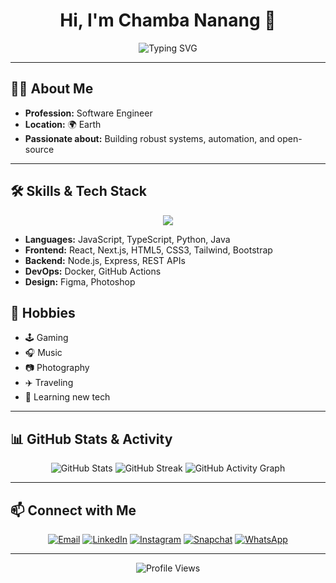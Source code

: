 
<!-- Profile README for cypha-io -->

<h1 align="center">Hi, I'm Chamba Nanang 👋</h1>

<p align="center">
  <img src="https://readme-typing-svg.demolab.com?font=Fira+Code&size=24&pause=1000&color=F7F7F7&center=true&vCenter=true&width=460&lines=Software+Engineer;Open+Source+Enthusiast;Tech+Lover+%F0%9F%92%BB" alt="Typing SVG" />
</p>

---

## 🧑‍💻 About Me

- **Profession:** Software Engineer
- **Location:** 🌍 Earth
- **Passionate about:** Building robust systems, automation, and open-source

---

## 🛠️ Skills & Tech Stack

<p align="center">
  <img src="https://skillicons.dev/icons?i=js,ts,react,nextjs,nodejs,python,java,html,css,tailwind,bootstrap,git,github,docker,figma" />
</p>

- **Languages:** JavaScript, TypeScript, Python, Java
- **Frontend:** React, Next.js, HTML5, CSS3, Tailwind, Bootstrap
- **Backend:** Node.js, Express, REST APIs
- **DevOps:** Docker, GitHub Actions
- **Design:** Figma, Photoshop

## 🎯 Hobbies

- 🕹️ Gaming
- 🎧 Music
- 📷 Photography
- ✈️ Traveling
- 🌱 Learning new tech

---

## 📊 GitHub Stats & Activity

<p align="center">
  <img src="https://github-readme-stats.vercel.app/api?username=cypha-io&show_icons=true&theme=dark&hide_border=true" alt="GitHub Stats" />
  <img src="https://github-readme-streak-stats.herokuapp.com?user=cypha-io&theme=dark&hide_border=true" alt="GitHub Streak" />
  <img src="https://github-readme-activity-graph.vercel.app/graph?username=cypha-io&theme=github-dark&hide_border=true" alt="GitHub Activity Graph" />
</p>

---

## 📫 Connect with Me

<p align="center">
  <a href="mailto:chamba@sikano.com"><img src="https://img.shields.io/badge/Email-0078D4?style=for-the-badge&logo=gmail&logoColor=white" alt="Email"></a>
  <a href="[https://linkedin.com/in/your-linkedin](https://www.linkedin.com/in/chamba-nanang/)"><img src="https://img.shields.io/badge/LinkedIn-0A66C2?style=for-the-badge&logo=linkedin&logoColor=white" alt="LinkedIn"></a>
  <a href="https://instagram.com/blvcknvtive"><img src="https://img.shields.io/badge/Instagram-E4405F?style=for-the-badge&logo=instagram&logoColor=white" alt="Instagram"></a>
  <a href="https://snapchat.com/add/cyphahimself"><img src="https://img.shields.io/badge/Snapchat-FFFC00?style=for-the-badge&logo=snapchat&logoColor=black" alt="Snapchat"></a>
  <a href="https://wa.me/0538521663"><img src="https://img.shields.io/badge/WhatsApp-25D366?style=for-the-badge&logo=whatsapp&logoColor=white" alt="WhatsApp"></a>
</p>

---

<p align="center">
  <img src="https://komarev.com/ghpvc/?username=cypha-io&style=for-the-badge&color=grey" alt="Profile Views" />
</p>

<!-- Themed for dark mode. Tweak colors/badges as needed! -->

